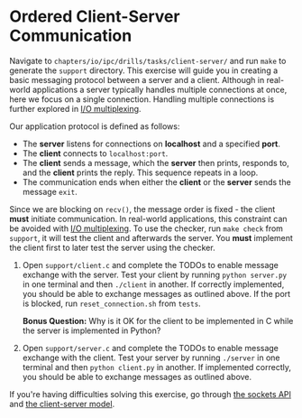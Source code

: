 # Ordered Client-Server Communication

Navigate to `chapters/io/ipc/drills/tasks/client-server/` and run `make` to generate the `support` directory.
This exercise will guide you in creating a basic messaging protocol between a server and a client.
Although in real-world applications a server typically handles multiple connections at once, here we focus on a single connection.
Handling multiple connections is further explored in [I/O multiplexing](../../../../io-multiplexing/reading/io-multiplexing.md).

Our application protocol is defined as follows:

- The **server** listens for connections on **localhost** and a specified **port**.
- The **client** connects to `localhost:port`.
- The **client** sends a message, which the **server** then prints, responds to, and the **client** prints the reply.
  This sequence repeats in a loop.
- The communication ends when either the **client** or the **server** sends the message `exit`.

Since we are blocking on `recv()`, the message order is fixed - the client **must** initiate communication.
In real-world applications, this constraint can be avoided with [I/O multiplexing](../../../../io-multiplexing/reading/io-multiplexing.md).
To use the checker, run `make check` from `support`, it will test the client and afterwards the server.
You **must** implement the client first to later test the server using the checker.

1. Open `support/client.c` and complete the TODOs to enable message exchange with the server.
   Test your client by running `python server.py` in one terminal and then `./client` in another.
   If correctly implemented, you should be able to exchange messages as outlined above.
   If the port is blocked, run `reset_connection.sh` from `tests`.

   **Bonus Question:** Why is it OK for the client to be implemented in C while the server is implemented in Python?

1. Open `support/server.c` and complete the TODOs to enable message exchange with the client.
   Test your server by running `./server` in one terminal and then `python client.py` in another.
   If implemented correctly, you should be able to exchange messages as outlined above.

If you're having difficulties solving this exercise, go through [the sockets API](../../../reading/unix-sockets.md) and [the client-server model](../../../reading/client-server-model.md).

